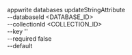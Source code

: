 appwrite databases updateStringAttribute \
        --databaseId <DATABASE_ID> \
        --collectionId <COLLECTION_ID> \
        --key '' \
        --required false \
        --default <DEFAULT>
